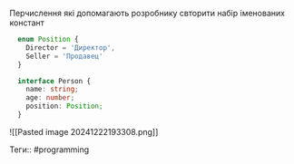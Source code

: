 Перчислення  які допомагають розробнику свторити набір іменованих констант
```ts
  enum Position {
    Director = 'Директор',
    Seller = 'Продавец'
  }

  interface Person {
    name: string;
    age: number;
    position: Position;
  }
```
![[Pasted image 20241222193308.png]]






Теги:: #programming